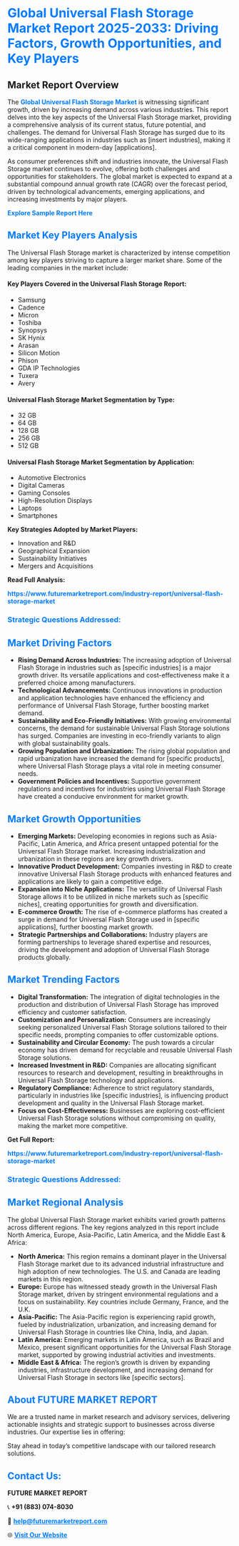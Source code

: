 <h1 style="color: #007BFF;">Global Universal Flash Storage Market Report 2025-2033: Driving Factors, Growth Opportunities, and Key Players</h1>

<section id="overview">
<h2>Market Report Overview</h2>
<p>The <a href="https://www.futuremarketreport.com/industry-report/universal-flash-storage-market" style="color: #007BFF; text-decoration: none;"><strong>Global Universal Flash Storage Market</strong></a> is witnessing significant growth, driven by increasing demand across various industries. This report delves into the key aspects of the Universal Flash Storage market, providing a comprehensive analysis of its current status, future potential, and challenges. The demand for Universal Flash Storage has surged due to its wide-ranging applications in industries such as [insert industries], making it a critical component in modern-day [applications].</p>
<p>As consumer preferences shift and industries innovate, the Universal Flash Storage market continues to evolve, offering both challenges and opportunities for stakeholders. The global market is expected to expand at a substantial compound annual growth rate (CAGR) over the forecast period, driven by technological advancements, emerging applications, and increasing investments by major players.</p>
</section>

<section id="overview">
<p><a href="https://www.futuremarketreport.com/request-sample/reportId=75332" style="color: #007BFF; text-decoration: none;"><strong>Explore Sample Report Here</strong></a></p>
</section>

<section id="key-players">
<h2 style="color: #007BFF;">Market Key Players Analysis</h2>
<p>The Universal Flash Storage market is characterized by intense competition among key players striving to capture a larger market share. Some of the leading companies in the market include:</p>
<h4>Key Players Covered in the Universal Flash Storage Report:</h4>
<ul><li>Samsung</li><li>Cadence</li><li>Micron</li><li>Toshiba</li><li>Synopsys</li><li>SK Hynix</li><li>Arasan</li><li>Silicon Motion</li><li>Phison</li><li>GDA IP Technologies</li><li>Tuxera</li><li>Avery</li></ul>
<h4>Universal Flash Storage Market Segmentation by Type:</h4>
<ul><li>32 GB</li><li>64 GB</li><li>128 GB</li><li>256 GB</li><li>512 GB</li></ul>

<h4>Universal Flash Storage Market Segmentation by Application:</h4>
<ul><li>Automotive Electronics</li><li>Digital Cameras</li><li>Gaming Consoles</li><li>High-Resolution Displays</li><li>Laptops</li><li>Smartphones</li></ul>
<p><strong>Key Strategies Adopted by Market Players:</strong></p>
<ul>
<li>Innovation and R&D</li>
<li>Geographical Expansion</li>
<li>Sustainability Initiatives</li>
<li>Mergers and Acquisitions</li>
</ul>
</section>

<section>
<p><strong>Read Full Analysis: </strong></p><a href="https://www.futuremarketreport.com/industry-report/universal-flash-storage-market" style="color: #007BFF; text-decoration: none;"><strong>https://www.futuremarketreport.com/industry-report/universal-flash-storage-market</strong></a>
<h3 style="color: #007BFF;">Strategic Questions Addressed:</h3>
</section>

<section id="driving-factors">
<h2 style="color: #007BFF;">Market Driving Factors</h2>
<ul>
<li><strong>Rising Demand Across Industries:</strong> The increasing adoption of Universal Flash Storage in industries such as [specific industries] is a major growth driver. Its versatile applications and cost-effectiveness make it a preferred choice among manufacturers.</li>
<li><strong>Technological Advancements:</strong> Continuous innovations in production and application technologies have enhanced the efficiency and performance of Universal Flash Storage, further boosting market demand.</li>
<li><strong>Sustainability and Eco-Friendly Initiatives:</strong> With growing environmental concerns, the demand for sustainable Universal Flash Storage solutions has surged. Companies are investing in eco-friendly variants to align with global sustainability goals.</li>
<li><strong>Growing Population and Urbanization:</strong> The rising global population and rapid urbanization have increased the demand for [specific products], where Universal Flash Storage plays a vital role in meeting consumer needs.</li>
<li><strong>Government Policies and Incentives:</strong> Supportive government regulations and incentives for industries using Universal Flash Storage have created a conducive environment for market growth.</li>
</ul>
</section>

<section id="growth-opportunities">
<h2 style="color: #007BFF;">Market Growth Opportunities</h2>
<ul>
<li><strong>Emerging Markets:</strong> Developing economies in regions such as Asia-Pacific, Latin America, and Africa present untapped potential for the Universal Flash Storage market. Increasing industrialization and urbanization in these regions are key growth drivers.</li>
<li><strong>Innovative Product Development:</strong> Companies investing in R&D to create innovative Universal Flash Storage products with enhanced features and applications are likely to gain a competitive edge.</li>
<li><strong>Expansion into Niche Applications:</strong> The versatility of Universal Flash Storage allows it to be utilized in niche markets such as [specific niches], creating opportunities for growth and diversification.</li>
<li><strong>E-commerce Growth:</strong> The rise of e-commerce platforms has created a surge in demand for Universal Flash Storage used in [specific applications], further boosting market growth.</li>
<li><strong>Strategic Partnerships and Collaborations:</strong> Industry players are forming partnerships to leverage shared expertise and resources, driving the development and adoption of Universal Flash Storage products globally.</li>
</ul>
</section>

<section id="trending-factors">
<h2 style="color: #007BFF;">Market Trending Factors</h2>
<ul>
<li><strong>Digital Transformation:</strong> The integration of digital technologies in the production and distribution of Universal Flash Storage has improved efficiency and customer satisfaction.</li>
<li><strong>Customization and Personalization:</strong> Consumers are increasingly seeking personalized Universal Flash Storage solutions tailored to their specific needs, prompting companies to offer customizable options.</li>
<li><strong>Sustainability and Circular Economy:</strong> The push towards a circular economy has driven demand for recyclable and reusable Universal Flash Storage solutions.</li>
<li><strong>Increased Investment in R&D:</strong> Companies are allocating significant resources to research and development, resulting in breakthroughs in Universal Flash Storage technology and applications.</li>
<li><strong>Regulatory Compliance:</strong> Adherence to strict regulatory standards, particularly in industries like [specific industries], is influencing product development and quality in the Universal Flash Storage market.</li>
<li><strong>Focus on Cost-Effectiveness:</strong> Businesses are exploring cost-efficient Universal Flash Storage solutions without compromising on quality, making the market more competitive.</li>
</ul>
</section>

<section>
<p><strong>Get Full Report: </strong></p><a href="https://www.futuremarketreport.com/industry-report/universal-flash-storage-market" style="color: #007BFF; text-decoration: none;"><strong>https://www.futuremarketreport.com/industry-report/universal-flash-storage-market</strong></a>
<h3 style="color: #007BFF;">Strategic Questions Addressed:</h3>
</section>


<section id="regional-analysis">
<h2 style="color: #007BFF;">Market Regional Analysis</h2>
<p>The global Universal Flash Storage market exhibits varied growth patterns across different regions. The key regions analyzed in this report include North America, Europe, Asia-Pacific, Latin America, and the Middle East & Africa:</p>
<ul>
<li><strong>North America:</strong> This region remains a dominant player in the Universal Flash Storage market due to its advanced industrial infrastructure and high adoption of new technologies. The U.S. and Canada are leading markets in this region.</li>
<li><strong>Europe:</strong> Europe has witnessed steady growth in the Universal Flash Storage market, driven by stringent environmental regulations and a focus on sustainability. Key countries include Germany, France, and the U.K.</li>
<li><strong>Asia-Pacific:</strong> The Asia-Pacific region is experiencing rapid growth, fueled by industrialization, urbanization, and increasing demand for Universal Flash Storage in countries like China, India, and Japan.</li>
<li><strong>Latin America:</strong> Emerging markets in Latin America, such as Brazil and Mexico, present significant opportunities for the Universal Flash Storage market, supported by growing industrial activities and investments.</li>
<li><strong>Middle East & Africa:</strong> The region’s growth is driven by expanding industries, infrastructure development, and increasing demand for Universal Flash Storage in sectors like [specific sectors].</li>
</ul>
</section>

<footer>
<h2 style="color: #007BFF;">About FUTURE MARKET REPORT</h2>
<p>We are a trusted name in market research and advisory services, delivering actionable insights and strategic support to businesses across diverse industries. Our expertise lies in offering:</p>

<p>Stay ahead in today’s competitive landscape with our tailored research solutions.</p>

<h2 style="color: #007BFF;">Contact Us:</h2>
<p><strong>FUTURE MARKET REPORT</strong></p>
<p>📞 <strong>+91 (883) 074-8030</strong></p>
<p>📧 <strong><a href="mailto:help@futuremarketreport.com" style="color: #007BFF;">help@futuremarketreport.com</a></strong></p>
<p>🌐 <strong><a href="https://www.futuremarketreport.com/" style="color: #007BFF;">Visit Our Website</a></strong></p>
</footer>